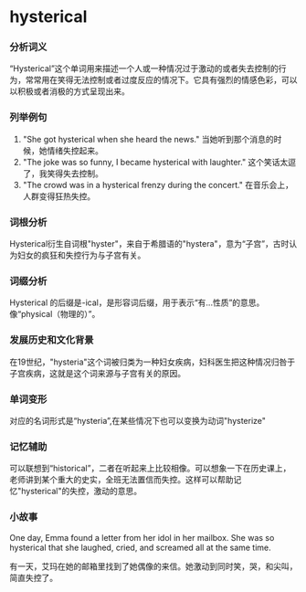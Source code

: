 # hysterical

### 分析词义

  

“Hysterical”这个单词用来描述一个人或一种情况过于激动的或者失去控制的行为，常常用在笑得无法控制或者过度反应的情况下。它具有强烈的情感色彩，可以以积极或者消极的方式呈现出来。

  

### 列举例句

  

1.  "She got hysterical when she heard the news." 当她听到那个消息的时候，她情绪失控起来。
2.  "The joke was so funny, I became hysterical with laughter." 这个笑话太逗了，我笑得失去控制。
3.  "The crowd was in a hysterical frenzy during the concert." 在音乐会上，人群变得狂热失控。

  

### 词根分析

  

Hysterical衍生自词根"hyster"，来自于希腊语的"hystera"，意为“子宫”，古时认为妇女的疯狂和失控行为与子宫有关。

  

### 词缀分析

  

Hysterical 的后缀是-ical，是形容词后缀，用于表示“有...性质”的意思。像“physical（物理的）”。

  

### 发展历史和文化背景

  

在19世纪，"hysteria"这个词被归类为一种妇女疾病，妇科医生把这种情况归咎于子宫疾病，这就是这个词来源与子宫有关的原因。

  

### 单词变形

  

对应的名词形式是“hysteria”,在某些情况下也可以变换为动词"hysterize"

  

### 记忆辅助

  

可以联想到“historical”，二者在听起来上比较相像。可以想象一下在历史课上，老师讲到某个重大的史实，全班无法置信而失控。这样可以帮助记忆"hysterical"的失控，激动的意思。

  

### 小故事

  

One day, Emma found a letter from her idol in her mailbox. She was so hysterical that she laughed, cried, and screamed all at the same time.

  

有一天，艾玛在她的邮箱里找到了她偶像的来信。她激动到同时笑，哭，和尖叫，简直失控了。
